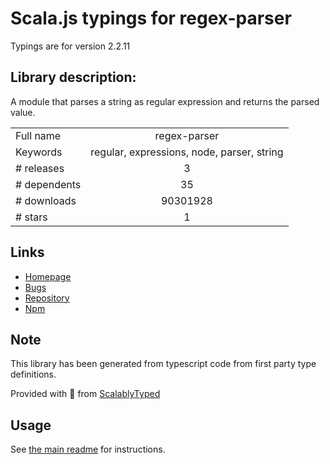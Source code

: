 
# Scala.js typings for regex-parser

Typings are for version 2.2.11

## Library description:
A module that parses a string as regular expression and returns the parsed value.

|                    |                 |
| ------------------ | :-------------: |
| Full name          | regex-parser |
| Keywords           | regular, expressions, node, parser, string |
| # releases         | 3 |
| # dependents       | 35 |
| # downloads        | 90301928 |
| # stars            | 1 |

## Links
- [Homepage](https://github.com/IonicaBizau/regex-parser.js)
- [Bugs](https://github.com/IonicaBizau/regex-parser.js/issues)
- [Repository](https://github.com/IonicaBizau/regex-parser.js)
- [Npm](https://www.npmjs.com/package/regex-parser)
    


## Note
This library has been generated from typescript code from first party type definitions.

Provided with :purple_heart: from [ScalablyTyped](https://github.com/oyvindberg/ScalablyTyped)

## Usage
See [the main readme](../../readme.md) for instructions.



